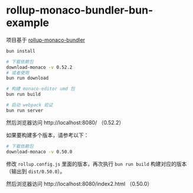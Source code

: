 # rollup-monaco-bundler-bun-example

项目基于 [rollup-monaco-bundler](https://github.com/janpoem/rollup-monaco-bundler) 

```bash
bun install

# 下载依赖包
download-monaco -v 0.52.2
# 或者使用
bun run download

# 构建 monaco-editor umd 包
bun run build

# 启动 webpack 验证
bun run server
```

然后浏览器访问 http://localhost:8080/ （0.52.2）

如果要构建多个版本，请参考以下：

```bash
# 下载依赖包
download-monaco -v 0.50.0
```

修改 `rollup.config.js` 里面的版本，再次执行 `bun run build` 构建对应的版本（输出到 `dist/0.50.0`）。

然后浏览器访问 http://localhost:8080/index2.html （0.50.0）
